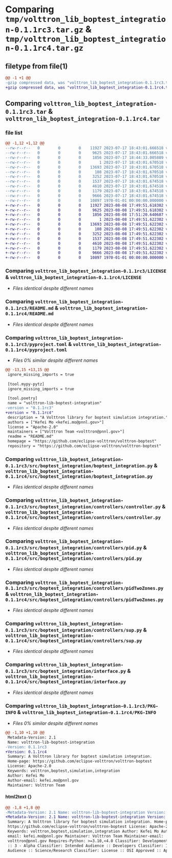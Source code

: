 # Comparing `tmp/volttron_lib_boptest_integration-0.1.1rc3.tar.gz` & `tmp/volttron_lib_boptest_integration-0.1.1rc4.tar.gz`

## filetype from file(1)

```diff
@@ -1 +1 @@
-gzip compressed data, was "volttron_lib_boptest_integration-0.1.1rc3.tar", max compression
+gzip compressed data, was "volttron_lib_boptest_integration-0.1.1rc4.tar", max compression
```

## Comparing `volttron_lib_boptest_integration-0.1.1rc3.tar` & `volttron_lib_boptest_integration-0.1.1rc4.tar`

### file list

```diff
@@ -1,12 +1,12 @@
--rw-r--r--   0        0        0    11927 2023-07-17 18:43:01.666518 volttron_lib_boptest_integration-0.1.1rc3/LICENSE
--rw-r--r--   0        0        0     9625 2023-07-17 18:43:01.666518 volttron_lib_boptest_integration-0.1.1rc3/README.md
--rw-r--r--   0        0        0     1856 2023-07-17 18:44:33.005889 volttron_lib_boptest_integration-0.1.1rc3/pyproject.toml
--rw-r--r--   0        0        0        1 2023-07-17 18:43:01.670518 volttron_lib_boptest_integration-0.1.1rc3/src/boptest_integration/__init__.py
--rw-r--r--   0        0        0    13693 2023-07-17 18:43:01.670518 volttron_lib_boptest_integration-0.1.1rc3/src/boptest_integration/boptest_integration.py
--rw-r--r--   0        0        0      108 2023-07-17 18:43:01.670518 volttron_lib_boptest_integration-0.1.1rc3/src/boptest_integration/controllers/__init__.py
--rw-r--r--   0        0        0     3252 2023-07-17 18:43:01.670518 volttron_lib_boptest_integration-0.1.1rc3/src/boptest_integration/controllers/controller.py
--rw-r--r--   0        0        0     1537 2023-07-17 18:43:01.674518 volttron_lib_boptest_integration-0.1.1rc3/src/boptest_integration/controllers/pid.py
--rw-r--r--   0        0        0     4610 2023-07-17 18:43:01.674518 volttron_lib_boptest_integration-0.1.1rc3/src/boptest_integration/controllers/pidTwoZones.py
--rw-r--r--   0        0        0     1179 2023-07-17 18:43:01.674518 volttron_lib_boptest_integration-0.1.1rc3/src/boptest_integration/controllers/sup.py
--rw-r--r--   0        0        0     9666 2023-07-17 18:43:01.674518 volttron_lib_boptest_integration-0.1.1rc3/src/boptest_integration/interface.py
--rw-r--r--   0        0        0    10897 1970-01-01 00:00:00.000000 volttron_lib_boptest_integration-0.1.1rc3/PKG-INFO
+-rw-r--r--   0        0        0    11927 2023-08-08 17:49:51.618302 volttron_lib_boptest_integration-0.1.1rc4/LICENSE
+-rw-r--r--   0        0        0     9625 2023-08-08 17:49:51.618302 volttron_lib_boptest_integration-0.1.1rc4/README.md
+-rw-r--r--   0        0        0     1856 2023-08-08 17:51:20.640687 volttron_lib_boptest_integration-0.1.1rc4/pyproject.toml
+-rw-r--r--   0        0        0        1 2023-08-08 17:49:51.622302 volttron_lib_boptest_integration-0.1.1rc4/src/boptest_integration/__init__.py
+-rw-r--r--   0        0        0    13693 2023-08-08 17:49:51.622302 volttron_lib_boptest_integration-0.1.1rc4/src/boptest_integration/boptest_integration.py
+-rw-r--r--   0        0        0      108 2023-08-08 17:49:51.622302 volttron_lib_boptest_integration-0.1.1rc4/src/boptest_integration/controllers/__init__.py
+-rw-r--r--   0        0        0     3252 2023-08-08 17:49:51.622302 volttron_lib_boptest_integration-0.1.1rc4/src/boptest_integration/controllers/controller.py
+-rw-r--r--   0        0        0     1537 2023-08-08 17:49:51.622302 volttron_lib_boptest_integration-0.1.1rc4/src/boptest_integration/controllers/pid.py
+-rw-r--r--   0        0        0     4610 2023-08-08 17:49:51.622302 volttron_lib_boptest_integration-0.1.1rc4/src/boptest_integration/controllers/pidTwoZones.py
+-rw-r--r--   0        0        0     1179 2023-08-08 17:49:51.622302 volttron_lib_boptest_integration-0.1.1rc4/src/boptest_integration/controllers/sup.py
+-rw-r--r--   0        0        0     9666 2023-08-08 17:49:51.622302 volttron_lib_boptest_integration-0.1.1rc4/src/boptest_integration/interface.py
+-rw-r--r--   0        0        0    10897 1970-01-01 00:00:00.000000 volttron_lib_boptest_integration-0.1.1rc4/PKG-INFO
```

### Comparing `volttron_lib_boptest_integration-0.1.1rc3/LICENSE` & `volttron_lib_boptest_integration-0.1.1rc4/LICENSE`

 * *Files identical despite different names*

### Comparing `volttron_lib_boptest_integration-0.1.1rc3/README.md` & `volttron_lib_boptest_integration-0.1.1rc4/README.md`

 * *Files identical despite different names*

### Comparing `volttron_lib_boptest_integration-0.1.1rc3/pyproject.toml` & `volttron_lib_boptest_integration-0.1.1rc4/pyproject.toml`

 * *Files 0% similar despite different names*

```diff
@@ -13,15 +13,15 @@
 ignore_missing_imports = true
 
 [tool.mypy-pytz]
 ignore_missing_imports = true
 
 [tool.poetry]
 name = "volttron-lib-boptest-integration"
-version = "0.1.1rc3"
+version = "0.1.1rc4"
 description = "A Volttron library for boptest simulation integration."
 authors = ["Kefei Mo <kefei.mo@pnnl.gov>"]
 license = "Apache-2.0"
 maintainers = ["Volttron Team <volttron@pnnl.gov>"]
 readme = "README.md"
 homepage = "https://github.com/eclipse-volttron/volttron-boptest"
 repository = "https://github.com/eclipse-volttron/volttron-boptest"
```

### Comparing `volttron_lib_boptest_integration-0.1.1rc3/src/boptest_integration/boptest_integration.py` & `volttron_lib_boptest_integration-0.1.1rc4/src/boptest_integration/boptest_integration.py`

 * *Files identical despite different names*

### Comparing `volttron_lib_boptest_integration-0.1.1rc3/src/boptest_integration/controllers/controller.py` & `volttron_lib_boptest_integration-0.1.1rc4/src/boptest_integration/controllers/controller.py`

 * *Files identical despite different names*

### Comparing `volttron_lib_boptest_integration-0.1.1rc3/src/boptest_integration/controllers/pid.py` & `volttron_lib_boptest_integration-0.1.1rc4/src/boptest_integration/controllers/pid.py`

 * *Files identical despite different names*

### Comparing `volttron_lib_boptest_integration-0.1.1rc3/src/boptest_integration/controllers/pidTwoZones.py` & `volttron_lib_boptest_integration-0.1.1rc4/src/boptest_integration/controllers/pidTwoZones.py`

 * *Files identical despite different names*

### Comparing `volttron_lib_boptest_integration-0.1.1rc3/src/boptest_integration/controllers/sup.py` & `volttron_lib_boptest_integration-0.1.1rc4/src/boptest_integration/controllers/sup.py`

 * *Files identical despite different names*

### Comparing `volttron_lib_boptest_integration-0.1.1rc3/src/boptest_integration/interface.py` & `volttron_lib_boptest_integration-0.1.1rc4/src/boptest_integration/interface.py`

 * *Files identical despite different names*

### Comparing `volttron_lib_boptest_integration-0.1.1rc3/PKG-INFO` & `volttron_lib_boptest_integration-0.1.1rc4/PKG-INFO`

 * *Files 0% similar despite different names*

```diff
@@ -1,10 +1,10 @@
 Metadata-Version: 2.1
 Name: volttron-lib-boptest-integration
-Version: 0.1.1rc3
+Version: 0.1.1rc4
 Summary: A Volttron library for boptest simulation integration.
 Home-page: https://github.com/eclipse-volttron/volttron-boptest
 License: Apache-2.0
 Keywords: volttron,boptest,simulation,integration
 Author: Kefei Mo
 Author-email: kefei.mo@pnnl.gov
 Maintainer: Volttron Team
```

#### html2text {}

```diff
@@ -1,8 +1,8 @@
-Metadata-Version: 2.1 Name: volttron-lib-boptest-integration Version: 0.1.1rc3
+Metadata-Version: 2.1 Name: volttron-lib-boptest-integration Version: 0.1.1rc4
 Summary: A Volttron library for boptest simulation integration. Home-page:
 https://github.com/eclipse-volttron/volttron-boptest License: Apache-2.0
 Keywords: volttron,boptest,simulation,integration Author: Kefei Mo Author-
 email: kefei.mo@pnnl.gov Maintainer: Volttron Team Maintainer-email:
 volttron@pnnl.gov Requires-Python: >=3.10,<4.0 Classifier: Development Status
 :: 3 - Alpha Classifier: Intended Audience :: Developers Classifier: Intended
 Audience :: Science/Research Classifier: License :: OSI Approved :: Apache
```

